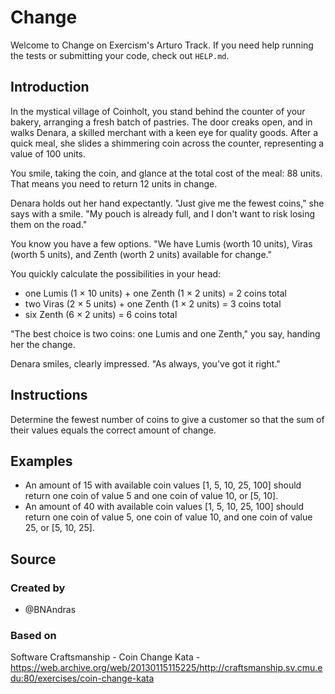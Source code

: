 # Change

Welcome to Change on Exercism's Arturo Track.
If you need help running the tests or submitting your code, check out `HELP.md`.

## Introduction

In the mystical village of Coinholt, you stand behind the counter of your bakery, arranging a fresh batch of pastries.
The door creaks open, and in walks Denara, a skilled merchant with a keen eye for quality goods.
After a quick meal, she slides a shimmering coin across the counter, representing a value of 100 units.

You smile, taking the coin, and glance at the total cost of the meal: 88 units.
That means you need to return 12 units in change.

Denara holds out her hand expectantly.
"Just give me the fewest coins," she says with a smile.
"My pouch is already full, and I don't want to risk losing them on the road."

You know you have a few options.
"We have Lumis (worth 10 units), Viras (worth 5 units), and Zenth (worth 2 units) available for change."

You quickly calculate the possibilities in your head:

- one Lumis (1 × 10 units) + one Zenth (1 × 2 units) = 2 coins total
- two Viras (2 × 5 units) + one Zenth (1 × 2 units) = 3 coins total
- six Zenth (6 × 2 units) = 6 coins total

"The best choice is two coins: one Lumis and one Zenth," you say, handing her the change.

Denara smiles, clearly impressed.
"As always, you've got it right."

## Instructions

Determine the fewest number of coins to give a customer so that the sum of their values equals the correct amount of change.

## Examples

- An amount of 15 with available coin values [1, 5, 10, 25, 100] should return one coin of value 5 and one coin of value 10, or [5, 10].
- An amount of 40 with available coin values [1, 5, 10, 25, 100] should return one coin of value 5, one coin of value 10, and one coin of value 25, or [5, 10, 25].

## Source

### Created by

- @BNAndras

### Based on

Software Craftsmanship - Coin Change Kata - https://web.archive.org/web/20130115115225/http://craftsmanship.sv.cmu.edu:80/exercises/coin-change-kata